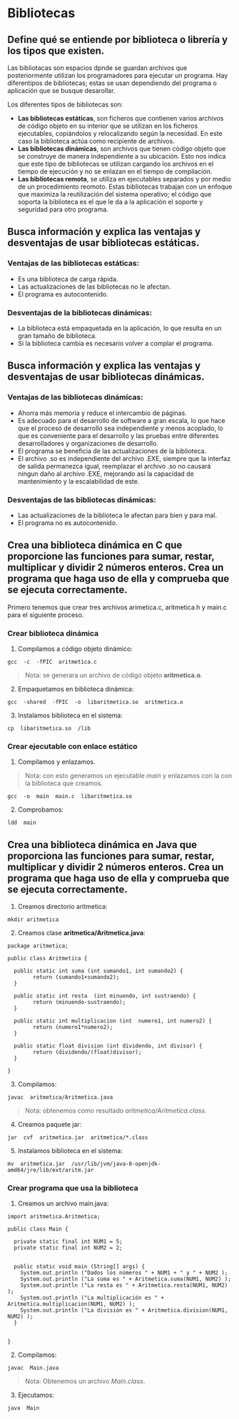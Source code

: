 
# Bibliotecas
## Define qué se entiende por biblioteca o librería y los tipos que existen.
Las bibliotacas son espacios dpnde se guardan archivos que posteriormente utilizan los programadores para ejecutar un programa. Hay diferentipos de bibliotecas; estas se usan dependiendo del programa o aplicación que se busque desarollar.

Los diferentes tipos de bibliotecas son:
- **Las bibliotecas estáticas**, son ficheros que contienen varios archivos de código objeto en su interior que se utilizan en los ficheros ejecutables, copiándolos y relocalizando según la necesidad. En este caso la biblioteca actúa como recipiente de archivos.
- **Las bibliotecas dinámicas**, son archivos que tienen código objeto que se construye de manera independiente a su ubicación. Esto nos indica que este tipo de bibliotecas se utilizan cargando los archivos en el tiempo de ejecución y no se enlazan en el tiempo de compilación.
- **Las bibliotecas remota**, se utiliza en ejecutables separados y por medio de un procedimiento reomoto. Estas bibliotecas trabajan con un enfoque que maximiza la reutilización del sistema operativo; el código que soporta la biblioteca es el que le da a la aplicación el soporte y seguridad para otro programa.

## Busca información y explica las ventajas y desventajas de usar bibliotecas estáticas.
### Ventajas de las bibliotecas estáticas:
- Es una biblioteca de carga rápida.
- Las actualizaciones de las bibliotecas no le afectan.
- El programa es autocontenido.

### Desventajas de la bibliotecas dinámicas:
- La biblioteca está empaquetada en la aplicación, lo que resulta en un gran tamaño de biblioteca.
- Si la biblioteca cambia es necesario volver a complar el programa.

## Busca información y explica las ventajas y desventajas de usar bibliotecas dinámicas.
### Ventajas de las bibliotecas dinámicas:
- Ahorra más memoria y reduce el intercambio de páginas.
- Es adecuado para el desarrollo de software a gran escala, lo que hace que el proceso de desarrollo sea independiente y menos acoplado, lo que es conveniente para el desarrollo y las pruebas entre diferentes desarrolladores y organizaciones de desarrollo.
- El programa se beneficia de las actualizaciones de la biblioteca.
- El archivo .so es independiente del archivo .EXE, siempre que la interfaz de salida permanezca igual, reemplazar el archivo .so no causará ningun daño al archivo .EXE, mejorando así la capacidad de mantenimiento y la escalabilidad de este.

### Desventajas  de las bibliotecas dinámicas:
- Las actualizaciones de la biblioteca le afectan para bien y para mal.
- El programa no es autocontenido.

 ## Crea una biblioteca dinámica en C que proporcione las funciones para sumar, restar, multiplicar y dividir 2 números enteros. Crea un programa que haga uso de ella y comprueba que se ejecuta correctamente.
Primero tenemos que crear tres archivos arimetica.c, aritmetica.h y main.c para el siguiente proceso.

### Crear biblioteca dinámica
1. Compilamos a código objeto dinámico:
~~~~
gcc  -c  -fPIC  aritmetica.c
~~~~
> Nota: se generara un archivo de código objeto **aritmetica.o**.
2. Empaquetamos en biblioteca dinámica:
~~~~
gcc  -shared  -fPIC  -o  libaritmetica.so  aritmetica.o
~~~~
3. Instalamos biblioteca en el sistema:
~~~~
cp  libaritmetica.so  /lib
~~~~
 
### Crear ejecutable con enlace estático
1. Compilamos y enlazamos.
> Nota: con esto generamos un ejecutable  *main* y enlazamos con la con la biblioteca que creamos.
~~~~
gcc  -o  main  main.c  libaritmetica.so 
~~~~

2. Comprobamos:
~~~~
ldd  main
~~~~
## Crea una biblioteca dinámica en Java que proporciona las funciones para sumar, restar, multiplicar y dividir 2 números enteros. Crea un programa que haga uso de ella y comprueba que se ejecuta correctamente.
1. Creamos directorio aritmetica:
~~~~
mkdir aritmetica
~~~~

2. Creamos clase **aritmetica/Aritmetica.java**:
~~~~
package aritmetica;

public class Aritmetica {

  public static int suma (int sumando1, int sumando2) {
        return (sumando1+sumando2);
  }

  public static int resta  (int minuendo, int sustraendo) {
        return (minuendo-sustraendo);
  }

  public static int multiplicacion (int  numero1, int numero2) {
        return (numero1*numero2);
  }

  public static float division (int dividendo, int divisor) {
        return (dividendo/(float)divisor);
  }

}
~~~~
3. Compilamos:
~~~~
javac  aritmetica/Aritmetica.java
~~~~
> Nota: obtenemos como resultado *aritmetica/Aritmetica.class*.
4. Creamos paquete jar:

~~~~
jar  cvf  aritmetica.jar  aritmetica/*.class
~~~~
5. Instalamos biblioteca en el sistema:

~~~~
mv  aritmetica.jar  /usr/lib/jvm/java-8-openjdk-amd64/jre/lib/ext/aritm.jar
~~~~
### Crear programa que usa la biblioteca
1. Creamos un archivo main.java:
~~~~
import aritmetica.Aritmetica;

public class Main {

  private static final int NUM1 = 5;
  private static final int NUM2 = 2;


  public static void main (String[] args) {
    System.out.println ("Dados los números " + NUM1 + " y " + NUM2 );
    System.out.println ("La suma es " + Aritmetica.suma(NUM1, NUM2) );
    System.out.println ("La resta es " + Aritmetica.resta(NUM1, NUM2) );
    System.out.println ("La multiplicación es " + Aritmetica.multiplicacion(NUM1, NUM2) );
    System.out.println ("La división es " + Aritmetica.division(NUM1, NUM2) );
  }


}
~~~~
2. Compilamos:

~~~~
javac  Main.java
~~~~
> Nota: Obtenemos un archivo *Main.class*.

3. Ejecutamos:
~~~~
java  Main
~~~~

